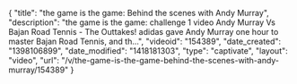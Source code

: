 {
    "title": "the game is the game: Behind the scenes with Andy Murray",
    "description": "the game is the game: challenge 1 video Andy Murray Vs Bajan Road Tennis - The Outtakes! adidas gave Andy Murray one hour to master Bajan Road Tennis, and th...",
    "videoid": "154389",
    "date_created": "1398106899",
    "date_modified": "1418181303",
    "type": "captivate",
    "layout": "video",
    "url": "\/v\/the-game-is-the-game-behind-the-scenes-with-andy-murray\/154389"
}